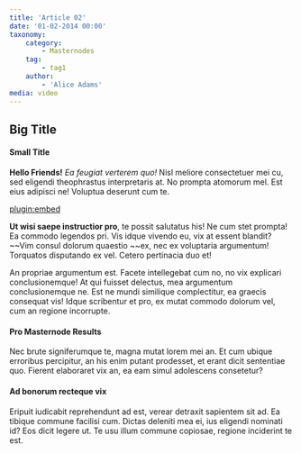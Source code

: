 ```yaml
---
title: 'Article 02'
date: '01-02-2014 00:00'
taxonomy:
    category:
        - Masternodes
    tag:
        - tag1
    author:
        - 'Alice Adams'
media: video
---
```


## Big Title

#### Small Title

**Hello Friends!** _Ea feugiat verterem quo!_ Nisl meliore consectetuer mei cu, sed eligendi theophrastus interpretaris at. No prompta atomorum mel. Est eius adipisci ne! Voluptua deserunt cum te.

[plugin:embed](http://url.you/want/to/embed)

**Ut wisi saepe instructior pro**, te possit salutatus his! Ne cum stet prompta! Ea commodo legendos pri. Vis idque vivendo eu, vix at essent blandit? ~~Vim consul dolorum quaestio ~~ex, nec ex voluptaria argumentum! Torquatos disputando ex vel. Cetero pertinacia duo et!

An propriae argumentum est. Facete intellegebat cum no, no vix explicari conclusionemque! At qui fuisset delectus, mea argumentum conclusionemque ne. Est ne mundi similique complectitur, ea graecis consequat vis! Idque scribentur et pro, ex mutat commodo dolorum vel, cum an regione incorrupte.

#### Pro Masternode Results

Nec brute signiferumque te, magna mutat lorem mei an. Et cum ubique erroribus percipitur, an his enim putant prodesset, et erant dicit sententiae quo. Fierent elaboraret vix an, ea eam simul adolescens consetetur?

#### Ad bonorum recteque vix

Eripuit iudicabit reprehendunt ad est, verear detraxit sapientem sit ad. Ea tibique commune facilisi cum. Dictas deleniti mea ei, ius eligendi nominati id? Eos dicit legere ut. Te usu illum commune copiosae, regione inciderint te est.
